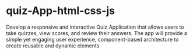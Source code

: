 # quiz-App-html-css-js
Develop a responsive and interactive Quiz Application  that allows users to take quizzes, view scores, and review their  answers. The app will provide a simple yet engaging user experience,  component-based architecture to create reusable  and dynamic elements
